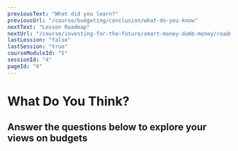 ```yaml
---
previousText: "What did you learn?"
previousUrl: "/course/budgeting/conclusion/what-do-you-know"
nextText: "Lesson Roadmap"
nextUrl: "/course/investing-for-the-future/smart-money-dumb-money/roadmap"
lastLession: "false"
lastSession: "true"
courseModuleId: "5"
sessionId: "4"
pageId: "6"
---
```



# What Do You Think?
## Answer the questions below to explore your views on budgets